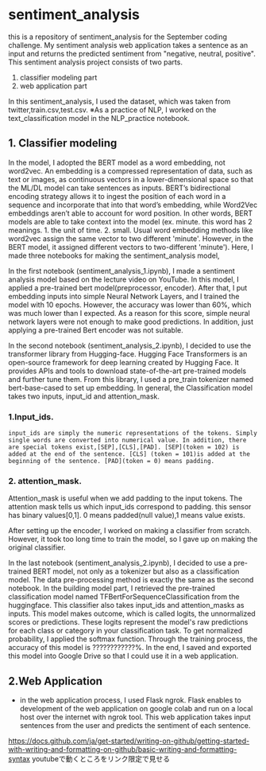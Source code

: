 # sentiment_analysis
this is a repository of sentiment_analysis for the September coding challenge.
My sentiment analysis web application takes a sentence as an input and returns the predicted sentiment from "negative, neutral, positive".
This sentiment analysis project consists of two parts.
1. classifier modeling part
1. web application part

In this sentiment_analysis, I used the dataset, which was taken from twitter,train.csv,test.csv.
※As a practice of NLP, I worked on the text_classification model in the NLP_practice notebook.

## 1. Classifier modeling
 In the model, I adopted the BERT model as a word embedding, not word2vec. An embedding is a compressed representation of data, such as text or images, as continuous vectors in a lower-dimensional space so that the ML/DL model can take sentences as inputs. BERT’s bidirectional encoding strategy allows it to ingest the position of each word in a sequence and incorporate that into that word’s embedding, while Word2Vec embeddings aren’t able to account for word position. In other words, BERT models are able to take context into the model (ex. minute. this word has 2 meanings. 1. the unit of time. 2. small. Usual word embedding methods like word2vec assign the same vector to two different 'minute'. However, in the BERT model, it assigned different vectors to two-different 'minute').
Here, I made three notebooks for making the sentiment_analysis model,

In the first notebook (sentiment_analysis_1.ipynb), I made a sentiment analysis model based on the lecture video on YouTube. In this model, I applied a pre-trained bert model(preprocessor, encoder). After that, I put embedding inputs into simple Neural Network Layers, and I trained the model with 10 epochs. However, the accuracy was lower than 60%, which  was much lower than I expected. As a reason for this score, simple neural network layers were not enough to make good predictions. In addition, just applying a pre-trained Bert encoder was not suitable.

In the second notebook (sentiment_analysis_2.ipynb), I decided to use the transformer library from Hugging-face. Hugging Face Transformers is an open-source framework for deep learning created by Hugging Face. It provides APIs and tools to download state-of-the-art pre-trained models and further tune them. From this library, I used a pre_train tokenizer named bert-base-cased to set up embedding. In general, the Classification model takes two inputs, input_id and attention_mask. 


### 1.Input_ids.
    input_ids are simply the numeric representations of the tokens. Simply single words are converted into numerical value. In addition, there are special tokens exist,[SEP],[CLS],[PAD]. [SEP](token = 102) is added at the end of the sentence. [CLS] (token = 101)is added at the beginning of the sentence. [PAD](token = 0) means padding.

### 2. attention_mask.
  Attention_mask is useful when we add padding to the input tokens. The attention mask tells us which input_ids correspond to padding. this sensor has binary values[0,1]. 0 means padded(null value),1 means value exists.

After setting up the encoder, I worked on making a classifier from scratch. However, it took too long time to train the model, so I gave up on making the original classifier.
 


In the last notebook (sentiment_analysis_2.ipynb), I decided to use a pre-trained BERT model, not only as a tokenizer but also as a classification model. The data pre-processing method is exactly the same as the second notebook. In the building model part, I retrieved the pre-trained classification model named TFBertForSequenceClassification from the huggingface. This classifier also takes input_ids and attention_masks as inputs. This model makes outcome, which is called logits, the unnormalized scores or predictions. These logits represent the model's raw predictions for each class or category in your classification task. To get normalized probability, I applied the softmax function. Through the training process, the accuracy of this model is ????????????%. In the end, I saved and exported this model into Google Drive so that I could use it in a web application.

## 2.Web Application 
   - in the web application process, I used Flask ngrok. Flask enables to development of the web application on google colab and run on a local host over the internet with ngrok tool. This web application takes input sentences from the user and predicts the sentiment of each sentence.



https://docs.github.com/ja/get-started/writing-on-github/getting-started-with-writing-and-formatting-on-github/basic-writing-and-formatting-syntax
youtubeで動くところをリンク限定で見せる   
